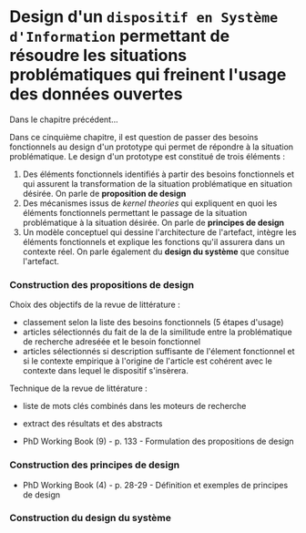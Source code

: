 # Design d'un `dispositif en Système d'Information` permettant de résoudre les situations problématiques qui freinent l'usage des données ouvertes


Dans le chapitre précédent...

Dans ce cinquième chapitre, il est question de passer des besoins fonctionnels au design d'un prototype qui permet de répondre à la situation problématique. Le design d'un prototype est constitué de trois éléments : 
  1. Des éléments fonctionnels identifiés à partir des besoins fonctionnels et qui assurent la transformation de la situation problématique en situation désirée. On parle de **proposition de design**
  2. Des mécanismes issus de *kernel theories* qui expliquent en quoi les éléments fonctionnels permettant le passage de la situation problématique à la situation désirée. On parle de **principes de design**
  3. Un modèle conceptuel qui dessine l'architecture de l'artefact, intègre les éléments fonctionnels et explique les fonctions qu'il assurera dans un contexte réel. On parle également du **design du système** que consitue l'artefact.

### Construction des propositions de design

Choix des objectifs de la revue de littérature : 

- classement selon la liste des besoins fonctionnels (5 étapes d'usage)
- articles sélectionnés du fait de la de la similitude entre la problématique de recherche adreséée et le besoin fonctionnel
- articles sélectionnés si description suffisante de l'élement fonctionnel et si le contexte empirique à l'origine de l'article est cohérent avec le contexte dans lequel le dispositif s'insèrera.

Technique de la revue de littérature : 

- liste de mots clés combinés dans les moteurs de recherche 
- extract des résultats et des abstracts 







- PhD Working Book (9) - p. 133 - Formulation des propositions de design



### Construction des principes de design

- PhD Working Book (4) - p. 28-29 - Définition et exemples de principes de design 

### Construction du design du système
